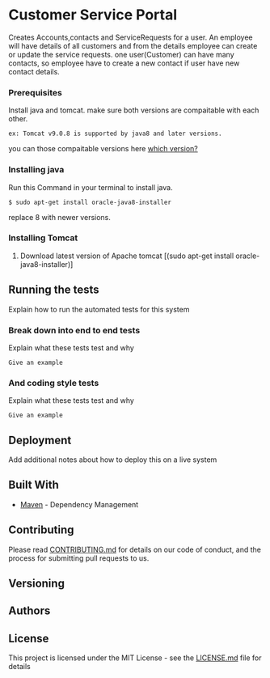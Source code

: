 # Customer Service Portal

Creates Accounts,contacts and ServiceRequests for a user. An employee will have details of all customers and from the details employee can create or update the service requests. one user(Customer) can have many contacts, so employee have to create a new contact if user have new contact details.


### Prerequisites

Install java and tomcat.
make sure both versions are compaitable with each other. 

```
ex: Tomcat v9.0.8 is supported by java8 and later versions.
```
you can those compaitable versions here [which version?](http://tomcat.apache.org/whichversion.html)

### Installing java

Run this Command in your terminal to install java.

```
$ sudo apt-get install oracle-java8-installer
```
replace 8 with newer versions.

### Installing Tomcat

1. Download latest version of Apache tomcat [(sudo apt-get install oracle-java8-installer)]

## Running the tests

Explain how to run the automated tests for this system

### Break down into end to end tests

Explain what these tests test and why

```
Give an example
```

### And coding style tests

Explain what these tests test and why

```
Give an example
```

## Deployment

Add additional notes about how to deploy this on a live system

## Built With

* [Maven](https://maven.apache.org/) - Dependency Management

## Contributing

Please read [CONTRIBUTING.md](https://gist.github.com/PurpleBooth/b24679402957c63ec426) for details on our code of conduct, and the process for submitting pull requests to us.

## Versioning

 

## Authors


## License

This project is licensed under the MIT License - see the [LICENSE.md](LICENSE.md) file for details



